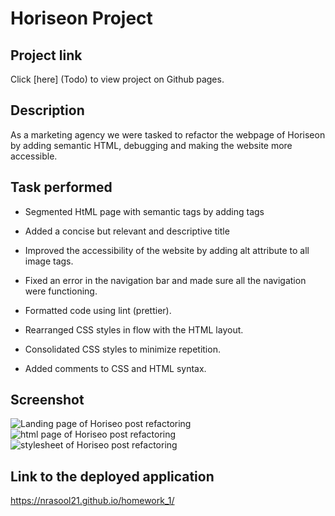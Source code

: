 # Horiseon Project

## Project link

Click [here] (Todo) to view project on Github pages.

## Description

As a marketing agency we were tasked to refactor the webpage of Horiseon by adding semantic HTML, debugging and making the website more accessible. 

## Task performed 

* Segmented HtML page with semantic tags by adding tags

* Added a concise but relevant and descriptive title

* Improved the accessibility of the website by adding alt attribute to all image tags.

* Fixed an error in the navigation bar and made sure all the navigation were functioning. 

* Formatted code using lint (prettier). 

* Rearranged CSS styles in flow with the HTML layout.

* Consolidated CSS styles to minimize repetition.
  
* Added comments to CSS and HTML syntax.

## Screenshot

![Landing page of Horiseo post refactoring](homework_1_screenshot.png)
![html page of Horiseo post refactoring](Screenshot_htmlpage.png)
![stylesheet of Horiseo post refactoring](../Screenshot_css.png)

## Link to the deployed application 
 https://nrasool21.github.io/homework_1/

